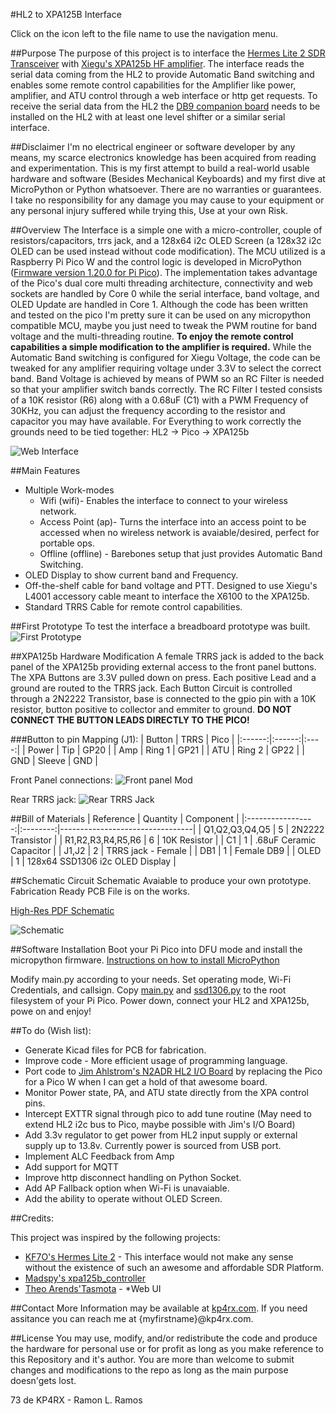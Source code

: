 #HL2 to XPA125B Interface

Click on the icon left to the file name to use the navigation menu.

##Purpose
The purpose of this project is to interface the [Hermes Lite 2 SDR Transceiver](http://hermeslite.com) with [Xiegu's XPA125b HF amplifier](https://www.cqxiegu.com/productinfo/798788.html). The interface reads the serial data coming from the HL2 to provide Automatic Band switching and enables some remote control capabilities for the Amplifier like power, amplifier, and ATU control through a web interface or http get requests. To receive the serial data from the HL2 the [DB9 companion board](https://github.com/softerhardware/Hermes-Lite2/tree/master/hardware/companions/db9) needs to be installed on the HL2 with at least one level shifter or a similar serial interface.

##Disclaimer
I'm no electrical engineer or software developer by any means, my scarce electronics knowledge has been acquired from reading and experimentation. This is my first attempt to build a real-world usable hardware and software (Besides Mechanical Keyboards) and my first dive at MicroPython or Python whatsoever. There are no warranties or guarantees. I take no responsibility for any damage you may cause to your equipment or any personal injury suffered while trying this, Use at your own Risk.

##Overview
The Interface is a simple one with a micro-controller, couple of resistors/capacitors, trrs jack, and a 128x64 i2c OLED Screen (a 128x32 i2c OLED can be used instead without code modification). The MCU utilized is a Raspberry Pi Pico W and the control logic is developed in MicroPython ([Firmware version 1.20.0 for Pi Pico](https://micropython.org/resources/firmware/RPI_PICO-20230426-v1.20.0.uf2)). The implementation takes advantage of the Pico's dual core multi threading architecture, connectivity and web sockets are handled by Core 0 while the serial interface, band voltage, and OLED Update are handled in Core 1. Although the code has been written and tested on the pico I'm pretty sure it can be used on any micropython compatible MCU, maybe you just need to tweak the PWM routine for band voltage and the multi-threading routine. **To enjoy the remote control capabilities a simple modification to the amplifier is required.** While the Automatic Band switching is configured for Xiegu Voltage, the code can be tweaked for any amplifier requiring voltage under 3.3V to select the correct band. Band Voltage is achieved by means of PWM so an RC Filter is needed so that your amplifier switch bands correctly. The RC Filter I tested consists of a 10K resistor (R6) along with a 0.68uF (C1) with a PWM Frequency of 30KHz, you can adjust the frequency according to the resistor and capacitor you may have available. For Everything to work correctly the grounds need to be tied together: HL2 &rarr; Pico &rarr; XPA125b

![Web Interface](images/web_interface.png)

##Main Features
* Multiple Work-modes
  * Wifi (wifi)- Enables the interface to connect to your wireless network.
  * Access Point (ap)- Turns the interface into an access point to be accessed when no wireless network is avaiable/desired, perfect for portable ops.
  * Offline (offline) - Barebones setup that just provides Automatic Band Switching.
* OLED Display to show current band and Frequency.
* Off-the-shelf cable for band voltage and PTT. Designed to use Xiegu's L4001 accessory cable meant to interface the X6100 to the XPA125b.
* Standard TRRS Cable for remote control capabilities.

##First Prototype
To test the interface a breadboard prototype was built.
![First Prototype](/images/first_proto.jpg)

##XPA125b Hardware Modification
A female TRRS jack is added to the back panel of the XPA125b providing external access to the front panel buttons. The XPA Buttons are 3.3V pulled down on press. Each positive Lead and a ground are routed to the TRRS jack. Each Button Circuit is controlled through a 2N2222 Transistor, base is connected to the gpio pin with a 10K resistor, button positive to collector and emmiter to ground. **DO NOT CONNECT THE BUTTON LEADS DIRECTLY TO THE PICO!**

###Button to pin Mapping (J1):
| Button |  TRRS  | Pico |
|:------:|:------:|:----:|
|  Power |   Tip  |  GP20  |
|   Amp  | Ring 1 |  GP21  |
|   ATU  | Ring 2 |  GP22  |
|   GND  | Sleeve |  GND |

Front Panel connections:
![Front panel Mod](/images/front_panel_mod.jpg)

Rear TRRS jack:
![Rear TRRS Jack](/images/trrs_jack.jpg)

##Bill of Materials
|     Reference     | Quantity | Component                       |
|:-----------------:|:--------:|---------------------------------|
|   Q1,Q2,Q3,Q4,Q5  |     5    |        2N2222 Transistor        |
| R1,R2,R3,R4,R5,R6 |     6    |           10K Resistor          |
|         C1        |     1    |     .68uF Ceramic Capacitor     |
|       J1,J2       |     2    |        TRRS jack - Female       |
|        DB1        |     1    |            Female DB9           |
|        OLED       |     1    | 128x64 SSD1306 i2c OLED Display |

##Schematic
Circuit Schematic Avaiable to produce your own prototype. Fabrication Ready PCB File is on the works.

[High-Res PDF Schematic](/Schematic.pdf)

![Schematic](/images/schematic_image.png)

##Software Installation
Boot your Pi Pico into DFU mode and install the micropython firmware. [Instructions on how to install MicroPython](https://micropython.org/download/RPI_PICO/)

Modify main.py according to your needs. Set operating mode, Wi-Fi Credentials, and callsign. Copy [main.py](/code/main.py) and [ssd1306.py](/code/ssd1306.py) to the root filesystem of your Pi Pico. Power down, connect your HL2 and XPA125b, powe on and enjoy!

##To do (Wish list):
- Generate Kicad files for PCB for fabrication.
- Improve code - More efficient usage of programming language.
- Port code to [Jim Ahlstrom's N2ADR HL2 I/O Board](https://github.com/jimahlstrom/HL2IOBoard) by replacing the Pico for a Pico W when I can get a hold of that awesome board.
- Monitor Power state, PA, and ATU state directly from the XPA control pins.
- Intercept EXTTR signal through pico to add tune routine (May need to extend HL2 i2c bus to Pico, maybe possible with Jim's I/O Board)
- Add 3.3v regulator to get power from HL2 input supply or external supply up to 13.8v. Currently power is sourced from USB port.
- Implement ALC Feedback from Amp
- Add support for MQTT
- Improve http disconnect handling on Python Socket.
- Add AP Fallback option when Wi-Fi is unavaiable.
- Add the ability to operate without OLED Screen.

##Credits:

This project was inspired by the following projects:
- [KF7O's Hermes Lite 2](http://hermeslite.com) - This interface would not make any sense without the existence of such an awesome and affordable SDR Platform.
- [Madspy's xpa125b_controller](https://github.com/madpsy/xpa125b_controller/tree/main)
- [Theo Arends'Tasmota](https://github.com/arendst/Tasmota) - *Web UI

##Contact
More Information may be available at [kp4rx.com](https://kp4rx.com). If you need assitance you can reach me at {myfirstname}@kp4rx.com.

##License
You may use, modify, and/or redistribute the code and produce the hardware for personal use or for profit as long as you make reference to this Repository and it's author. You are more than welcome to submit changes and modifications to the repo as long as the main purpose doesn'gets lost.

73 de KP4RX - Ramon L. Ramos